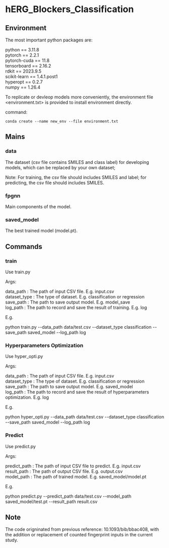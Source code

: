 # hERG_Blockers_Classification  
## Environment

The most important python packages are:  

python == 3.11.8    
pytorch == 2.2.1    
pytorch-cuda == 11.8    
tensorboard == 2.16.2    
rdkit == 2023.9.5  
scikit-learn == 1.4.1.post1    
hyperopt == 0.2.7    
numpy == 1.26.4  

To replicate or devleop models more conveniently, the environment file <environment.txt> is provided to install environment directly. 

command:   
```
conda create --name new_env --file environment.txt
```


## Mains  
### data  
The dataset (csv file contains SMILES and class label) for developing models, which can be replaced by your own dataset;  

Note: For training, the csv file should includes SMILES and label; for predicting, the csv file should includes SMILES.   

### fpgnn  
Main components of the model.  

### saved_model  
The best trained model (model.pt).

## Commands  

### train  
Use train.py  

Args:  

data_path : The path of input CSV file. E.g. input.csv  
dataset_type : The type of dataset. E.g. classification or regression  
save_path : The path to save output model. E.g. model_save  
log_path : The path to record and save the result of training. E.g. log 

E.g.  

python train.py  --data_path data/test.csv  --dataset_type classification  --save_path saved_model  --log_path log  

### Hyperparameters Optimization  
Use hyper_opti.py  

Args:  

data_path : The path of input CSV file. E.g. input.csv  
dataset_type : The type of dataset. E.g. classification or regression  
save_path : The path to save output model. E.g. saved_model  
log_path : The path to record and save the result of hyperparameters optimization. E.g. log  

E.g.  

python hyper_opti.py  --data_path data/test.csv  --dataset_type classification  --save_path saved_model  --log_path log  

### Predict  
Use predict.py  

Args:  

predict_path : The path of input CSV file to predict. E.g. input.csv  
result_path : The path of output CSV file. E.g. output.csv  
model_path : The path of trained model. E.g. saved_model/model.pt  

E.g.  

python predict.py  --predict_path data/test.csv  --model_path saved_model/test.pt  --result_path result.csv  


## Note  
The code origninated from previous reference: 10.1093/bib/bbac408, with the addition or replacement of counted fingerprint inputs in the current study.





